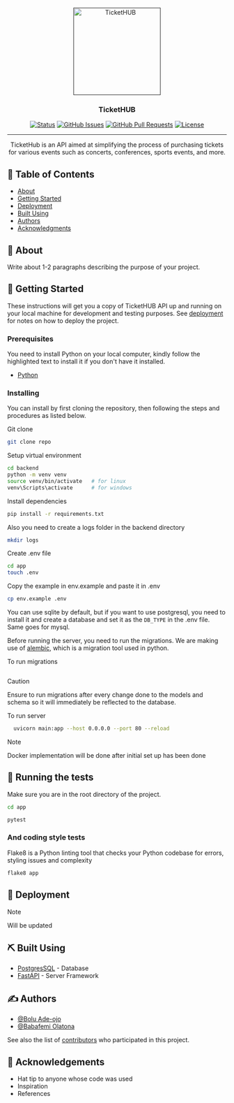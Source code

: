 <p align="center">
  <a href="" rel="noopener">
 <img width=200px height=200px src="https://i.pinimg.com/originals/f9/ca/ad/f9caad5c1cf0d948ea9c747160ca342b.jpg" alt="TicketHUB"></a>
</p>

<h3 align="center">TicketHUB</h3>

<div align="center">

[![Status](https://img.shields.io/badge/status-active-success.svg)]()
[![GitHub Issues](https://img.shields.io/github/issues/bolexs/TicketHUB.svg)](https://github.com/bolexs/TicketHUB/issues)
[![GitHub Pull Requests](https://img.shields.io/github/issues-pr/bolexs/TicketHUB.svg)](https://github.com/bolexs/TicketHUB/pulls)
[![License](https://img.shields.io/badge/license-MIT-blue.svg)](/LICENSE)

</div>

---

<p align="center"> TicketHub is an API aimed at simplifying the process of purchasing tickets for various events such as concerts, conferences, sports events, and more.
    <br> 
</p>

## 📝 Table of Contents

- [About](#about)
- [Getting Started](#getting_started)
- [Deployment](#deployment)
- [Built Using](#built_using)
- [Authors](#authors)
- [Acknowledgments](#acknowledgement)

## 🧐 About <a name = "about"></a>

Write about 1-2 paragraphs describing the purpose of your project.

## 🏁 Getting Started <a name = "getting_started"></a>

These instructions will get you a copy of TicketHUB API up and running on your local machine for development and testing purposes. See [deployment](#deployment) for notes on how to deploy the project.

### Prerequisites

 You need to install Python on your local computer, kindly follow the highlighted text to install it if you don't have it installed.

- [Python](https://www.python.org/downloads/)

### Installing

You can install by first cloning the repository, then following the steps and procedures as listed below.

Git clone

  ```bash
  git clone repo
  ```

Setup virtual environment

  ```bash
  cd backend
  python -m venv venv
  source venv/bin/activate   # for linux
  venv\Scripts\activate      # for windows
  ```

Install dependencies

  ```bash
  pip install -r requirements.txt
  ```

Also you need to create a logs folder in the backend directory

  ```bash
  mkdir logs
  ```

Create .env file

  ```bash
  cd app
  touch .env
  ```

Copy the example in env.example and paste it in .env

  ```bash
  cp env.example .env
  ```

  You can use sqlite by default, but if you want to use postgresql, you need to install it and create a database and set it as the `DB_TYPE` in the .env file. Same goes for mysql.

Before running the server, you need to run the migrations. We are making use of [alembic](https://alembic.sqlalchemy.org/en/latest/), which is a migration tool used in python.

 To run migrations

 ```bash

 ```

 > [!CAUTION]
 > Ensure to run migrations after every change done to the models and schema so it will immediately be reflected to the database.

 To run server

 ```bash
   uvicorn main:app --host 0.0.0.0 --port 80 --reload
 ```

 > [!NOTE]
> Docker implementation will be done after initial set up has been done


## 🔧 Running the tests <a name = "tests"></a>

Make sure you are in the root directory of the project.

  ```bash
  cd app
  ```

  ```bash
  pytest
  ```

### And coding style tests

Flake8 is a Python linting tool that checks your Python codebase for errors, styling issues and complexity

```bash
flake8 app
```


## 🚀 Deployment <a name = "deployment"></a>

> [!NOTE]
> Will be updated

## ⛏️ Built Using <a name = "built_using"></a>

- [PostgresSQL](https://www.postgresql.org/) - Database
- [FastAPI](https://fastapi.tiangolo.com/) - Server Framework


## ✍️ Authors <a name = "authors"></a>

- [@Bolu Ade-ojo](https://github.com/bolexs)
- [@Babafemi Olatona](https://github.com/babafemiolatona)

See also the list of [contributors](https://github.com/bolexs/TicketHUB/contributors) who participated in this project.

## 🎉 Acknowledgements <a name = "acknowledgement"></a>

- Hat tip to anyone whose code was used
- Inspiration
- References
